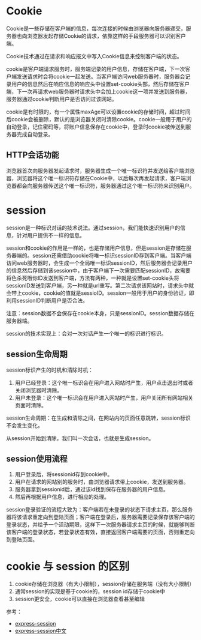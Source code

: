 # Cookie #
Cookie是一些存储在客户端的信息，每次连接的时候由浏览器向服务器递交，服务器也向浏览器发起存储Cookie的请求，依靠这样的手段服务器可以识别客户端。

Cookie技术通过在请求和响应报文中写入Cookie信息来控制客户端的状态。

cookie是客户端请求服务时，服务端记录的用户信息，存储在客户端，下一次客户端发送请求时会将cookie一起发送。当客户端访问web服务器时，服务器会记录用户的信息然后在响应信息的响应头中设置set-cookie头部，然后存储在客户端，下一次再请求web服务器时请求头中会加上cookie这一项并发送到服务器，服务器通过cookie判断用户是否访问过该网站。

cookie是有时限的，有一个属性maxAge可以设置cookie的存储时间，超过时间后cookie会被删除，默认的是浏览器关闭时清除cookie。cookie一般用于用户的自动登录，记住密码等，将账户信息保存在cookie中，登录时cookie被传送到服务器完成自动登录。

## HTTP会话功能 ##
浏览器首次向服务器发起请求时，服务器生成一个唯一标识符并发送给客户端浏览器，浏览器将这个唯一标识符存储在Cookie中，以后每次再发起请求，客户端浏览器都会向服务器传送这个唯一标识符，服务器通过这个唯一标识符来识别用户。

# session #
session是一种标识对话的技术说法。通过session，我们能快速识别用户的信息，针对用户提供不一样的信息。

session和cookie的作用是一样的，也是存储用户信息，但是session是存储在服务器端的。session还需借助cookie将唯一标识sessionID存到客户端。当客户端访问web服务器时，会生成一个全局唯一标识sessionID，然后服务器会记录用户的信息然后存储到该session中，由于客户端下一次需要匹配sessionID，故需要将色杀死哦你ID发送到客户端，方法有两种，一种就是设置set-cookie头将sessionID发送到客户端，另一种就是url重写。第二次请求该网站时，请求头中就会带上cookie，cookie的值就是sessioID。session一般用于用户的身份验证，即利用sessionID判断用户是否合法。

注意：session数据不会保存在cookie本身，只是sessionID。session数据存储在服务器端。

session的技术实现上：会对一次对话产生一个唯一的标识进行标识。

## session生命周期 ##
session标识产生的时机和清除时机：

1. 用户已经登录：这个唯一标识会在用户进入网站时产生，用户点击退出时或者关闭浏览器时清除。
2. 用户未登录：这个唯一标识会在用户进入网站时产生，用户关闭所有网站相关页面时清除。

session生命周期：在生成和清除之间，在网站内的页面任意跳转，session标识不会发生变化。

从session开始到清除，我们叫一次会话，也就是生成session。

## session使用流程 ##
1. 用户登录后，将sessionid存到cookie中。
2. 用户在请求的网站别的服务时，由浏览器请求带上cookie，发送到服务器。
3. 服务器拿到sessionid后，通过该id找到保存在服务器的用户信息。
4. 然后再根据用户信息，进行相应的处理。

session登录验证的流程大致为：客户端若在未登录的状态下请求主页，那么服务器将该请求重定向到登陆页面；客户端在登录后，服务器需要记录保存该客户端的登录状态，并给予一个活动期限，这样下一次服务器请求主页的时候，就能够判断该客户端的登录状态，若登录状态有效，直接返回客户端需要的页面，否则重定向到登陆页面。


# cookie 与 session 的区别 #
1. cookie存储在浏览器（有大小限制），session存储在服务端（没有大小限制）
2. 通常session的实现是基于cookie的，session id存储于cookie中
3. session更安全，cookie可以直接在浏览器查看甚至编辑

参考：

- [express-session](https://www.npmjs.com/package/express-session)
- [express-session中文](https://blog.csdn.net/liangklfang/article/details/50998959)